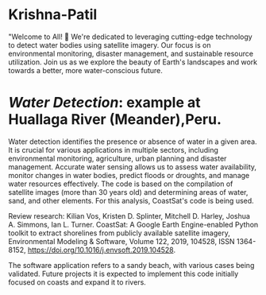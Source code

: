 # Krishna-Patil
"Welcome to All! 🌊 We're dedicated to leveraging cutting-edge technology to detect water bodies using satellite imagery. Our focus is on environmental monitoring, disaster management, and sustainable resource utilization. Join us as we explore the beauty of Earth's landscapes and work towards a better, more water-conscious future.
# *Water Detection*: example at Huallaga River (Meander),Peru.
Water detection identifies the presence or absence of water in a given area. It is crucial for various applications in multiple sectors, including environmental monitoring, agriculture, urban planning and disaster management.
Accurate water sensing allows us to assess water availability, monitor changes in water bodies, predict floods or droughts, and manage water resources effectively.
The code is based on the compilation of satellite images (more than 30 years old) and determining areas of water, sand, and other elements. For this analysis, CoastSat's code is being used.

Review research:
Kilian Vos, Kristen D. Splinter, Mitchell D. Harley, Joshua A. Simmons, Ian L. Turner. CoastSat: A Google Earth Engine-enabled Python toolkit to extract shorelines from publicly available satellite imagery, Environmental Modeling & Software, Volume 122, 2019, 104528, ISSN 1364-8152, https://doi.org/10.1016/j.envsoft.2019.104528.

The software application refers to a sandy beach, with various cases being validated. Future projects it is expected to implement this code initially focused on coasts and expand it to rivers.
